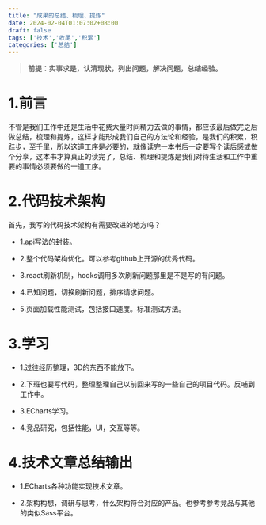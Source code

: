 ```yaml
---
title: "成果的总结、梳理、提炼"
date: 2024-02-04T01:07:02+08:00
draft: false
tags: ['技术','收尾','积累']
categories: ['总结']
---
```


>**前提：实事求是，认清现状，列出问题，解决问题，总结经验。**

# 1.前言

不管是我们工作中还是生活中花费大量时间精力去做的事情，都应该最后做完之后做总结，梳理和提炼，这样才能形成我们自己的方法论和经验，是我们的积累，积跬步，至千里，所以这道工序是必要的，就像读完一本书后一定要写个读后感或做个分享，这本书才算真正的读完了，总结、梳理和提炼是我们对待生活和工作中重要的事情必须要做的一道工序。

# 2.代码技术架构

首先，我写的代码技术架构有需要改进的地方吗？

- 1.api写法的封装。

- 2.整个代码架构优化。可以参考github上开源的优秀代码。

- 3.react刷新机制，hooks调用多次刷新问题那里是不是写的有问题。

- 4.已知问题，切换刷新问题，排序请求问题。

- 5.页面加载性能测试，包括接口速度。标准测试方法。

# 3.学习

- 1.过往经历整理，3D的东西不能放下。

- 2.下班也要写代码，整理整理自己以前回来写的一些自己的项目代码。反哺到工作中。

- 3.ECharts学习。

- 4.竞品研究，包括性能，UI，交互等等。

# 4.技术文章总结输出

- 1.ECharts各种功能实现技术文章。

- 2.架构构想，调研与思考，什么架构符合对应的产品。也参考参考竞品与其他的类似Sass平台。
